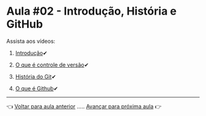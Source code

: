 # Aula #02 - Introdução, História e GitHub

Assista aos vídeos:

  1. [Introdução](https://www.youtube.com/watch?v=IBClN6VpJDw)✔
    
  1. [O que é controle de versão](https://www.youtube.com/watch?v=8YsQ8AeKGvk)✔
    
  1. [História do Git](https://www.youtube.com/watch?v=xwKW079x7BQ)✔
 
    
  1. [O que é Github](https://www.youtube.com/watch?v=V0qpi-PBrP4)✔
    
---

👈 [Voltar para aula anterior](../aula01/aula.md) ..... [Avançar para próxima aula](../aula03/aula.md) 👉
